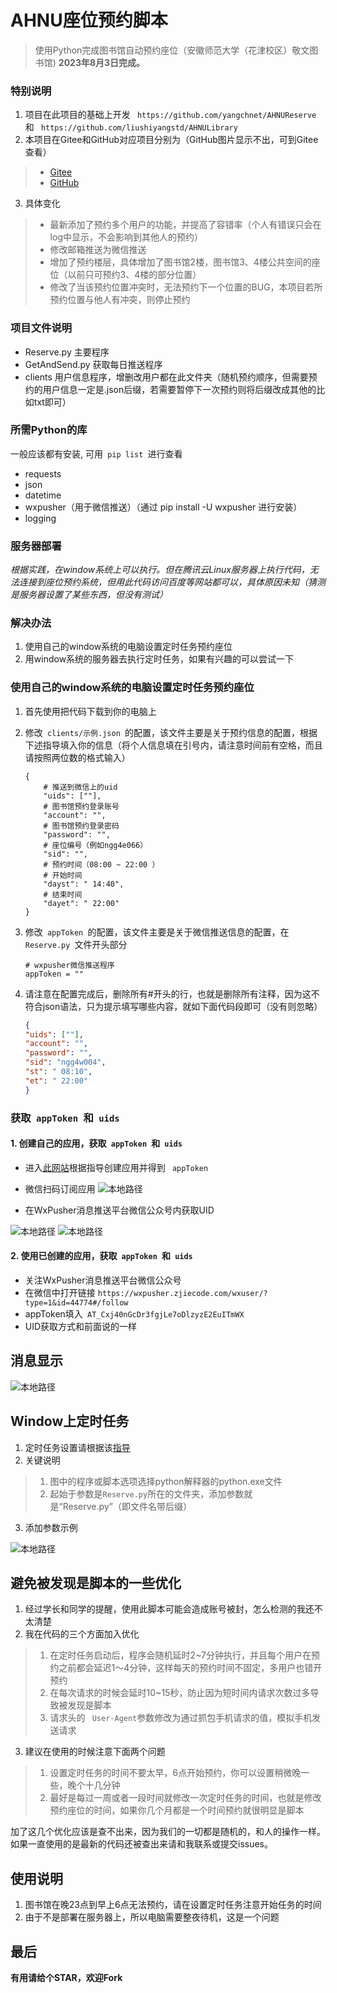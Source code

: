 # AHNU座位预约脚本
> 使用Python完成图书馆自动预约座位（安徽师范大学（花津校区）敬文图书馆)
> **2023年8月3日完成。**

### 特别说明
1. 项目在此项目的基础上开发
```  https://github.com/yangchnet/AHNUReserve  ```和
```  https://github.com/liushiyangstd/AHNULibrary ```
2. 本项目在Gitee和GitHub对应项目分别为（GitHub图片显示不出，可到Gitee查看）
> * [Gitee](https://gitee.com/FangYuCoder/AHNULibraryReserve)
> * [GitHub](https://github.com/FangYuCoder/AHNUReserve)
3. 具体变化
> * 最新添加了预约多个用户的功能，并提高了容错率（个人有错误只会在log中显示，不会影响到其他人的预约）
> * 修改邮箱推送为微信推送
> * 增加了预约楼层，具体增加了图书馆2楼，图书馆3、4楼公共空间的座位（以前只可预约3、4楼的部分位置）
> * 修改了当该预约位置冲突时，无法预约下一个位置的BUG，本项目若所预约位置与他人有冲突，则停止预约

### 项目文件说明 
* Reserve.py 主要程序
* GetAndSend.py 获取每日推送程序
* clients 用户信息程序，增删改用户都在此文件夹（随机预约顺序，但需要预约的用户信息一定是.json后缀，若需要暂停下一次预约则将后缀改成其他的比如txt即可）


### 所需Python的库
一般应该都有安装, 可用```  pip list  ```进行查看
* requests
* json
* datetime
* wxpusher（用于微信推送）（通过 pip install -U wxpusher 进行安装）
* logging


### 服务器部署
*根据实践，在window系统上可以执行。但在腾讯云Linux服务器上执行代码，无法连接到座位预约系统，但用此代码访问百度等网站都可以，具体原因未知（猜测是服务器设置了某些东西，但没有测试）*

### 解决办法
1. 使用自己的window系统的电脑设置定时任务预约座位
2. 用window系统的服务器去执行定时任务，如果有兴趣的可以尝试一下

### 使用自己的window系统的电脑设置定时任务预约座位
1. 首先使用把代码下载到你的电脑上

2. 修改```  clients/示例.json  ```的配置，该文件主要是关于预约信息的配置，根据下述指导填入你的信息（将个人信息填在引号内，请注意时间前有空格，而且请按照两位数的格式输入）
    ```
    {
        # 推送到微信上的uid
        "uids": [""],
        # 图书馆预约登录账号
        "account": "",
        # 图书馆预约登录密码
        "password": "",
        # 座位编号（例如ngg4e066）
        "sid": "",
        # 预约时间（08:00 ~ 22:00 ）
        # 开始时间
        "dayst": " 14:40",
        # 结束时间
        "dayet": " 22:00"
    }
    ```
3. 修改```  appToken  ```的配置，该文件主要是关于微信推送信息的配置，在```  Reserve.py  ```文件开头部分
	```
	# wxpusher微信推送程序
	appToken = ""
	```
4. 请注意在配置完成后，删除所有#开头的行，也就是删除所有注释，因为这不符合json语法，只为提示填写哪些内容，就如下面代码段即可（没有则忽略）
	```json
	{
  	"uids": [""],
 	"account": "",
 	"password": "",
 	"sid": "ngg4w004",
 	"st": " 08:10",
 	"et": " 22:00"
	}
	```


### 获取```  appToken  ```和```  uids  ```

#### 1. 创建自己的应用，获取```  appToken  ```和```  uids  ```
* 进入[此网站](https://wxpusher.dingliqc.com/docs/#/?apptokenid=%e6%b3%a8%e5%86%8c%e5%b9%b6%e4%b8%94%e5%88%9b%e5%bb%ba%e5%ba%94%e7%94%a8&id=%e6%b3%a8%e5%86%8c%e5%b9%b6%e4%b8%94%e5%88%9b%e5%bb%ba%e5%ba%94%e7%94%a8)根据指导创建应用并得到 ``` appToken```
* 微信扫码订阅应用
![本地路径](img/wxpusher.png)

* 在WxPusher消息推送平台微信公众号内获取UID

![本地路径](img/getUID_Step1.png)
![本地路径](img/getUID_Step2.png)


#### 2. 使用已创建的应用，获取```  appToken  ```和```  uids  ```
* 关注WxPusher消息推送平台微信公众号
* 在微信中打开链接 ``` https://wxpusher.zjiecode.com/wxuser/?type=1&id=44774#/follow ```
* appToken填入```  AT_Cxj40nGcDr3fgjLe7oDlzyzE2EuITmWX  ```
* UID获取方式和前面说的一样


## 消息显示
![本地路径](img/PushExample.jpg)

## Window上定时任务
1. 定时任务设置请根据该[指导](http://t.csdn.cn/eEe4t)
2. 关键说明
> 1. 图中的程序或脚本选项选择python解释器的python.exe文件
> 2. 起始于参数是```Reserve.py```所在的文件夹，添加参数就是“Reserve.py”（即文件名带后缀）
3. 添加参数示例

![本地路径](img/TaskScheduler.png)

## 避免被发现是脚本的一些优化
1. 经过学长和同学的提醒，使用此脚本可能会造成账号被封，怎么检测的我还不太清楚
2. 我在代码的三个方面加入优化
> 1. 在定时任务启动后，程序会随机延时2~7分钟执行，并且每个用户在预约之前都会延迟1～4分钟，这样每天的预约时间不固定，多用户也错开预约
> 2. 在每次请求的时候会延时10~15秒，防止因为短时间内请求次数过多导致被发现是脚本
> 3. 请求头的 ``` User-Agent```参数修改为通过抓包手机请求的值，模拟手机发送请求
3. 建议在使用的时候注意下面两个问题
> 1. 设置定时任务的时间不要太早，6点开始预约，你可以设置稍微晚一些，晚个十几分钟
> 2. 最好是每过一周或者一段时间就修改一次定时任务的时间，也就是修改预约座位的时间，如果你几个月都是一个时间预约就很明显是脚本

 加了这几个优化应该是查不出来，因为我们的一切都是随机的，和人的操作一样。如果一直使用的是最新的代码还被查出来请和我联系或提交issues。

## 使用说明
1. 图书馆在晚23点到早上6点无法预约，请在设置定时任务注意开始任务的时间
2. 由于不是部署在服务器上，所以电脑需要整夜待机，这是一个问题

## 最后
**有用请给个STAR，欢迎Fork**
